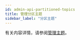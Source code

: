 ```yaml
---
id: admin-api-partitioned-topics
title: 管理分区主题
sidebar_label: "分区主题"
---
```


有关内容详情，请参阅[管理主题](admin-api-topics.md)。